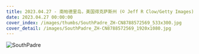 ```yaml
---
title: 2023.04.27 - 南帕德里岛，美国得克萨斯州 (© Jeff R Clow/Getty Images)
date: 2023.04.27 00:00:00
cover_index: /images/thumbs/SouthPadre_ZH-CN8788572569_533x300.jpg
cover_detail: /images/SouthPadre_ZH-CN8788572569_1920x1080.jpg
---
```


![SouthPadre](/images/SouthPadre_ZH-CN8788572569_1920x1080.jpg)
